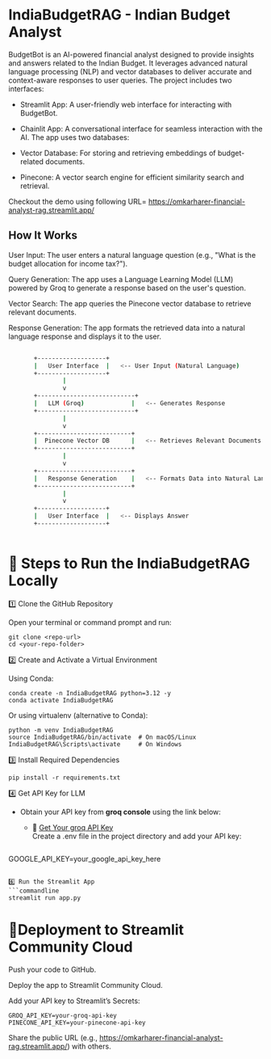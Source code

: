 
# IndiaBudgetRAG - Indian Budget Analyst

BudgetBot is an AI-powered financial analyst designed to provide insights and answers related to the Indian Budget. It leverages advanced natural language processing (NLP) and vector databases to deliver accurate and context-aware responses to user queries. The project includes two interfaces:

- Streamlit App: A user-friendly web interface for interacting with BudgetBot.

- Chainlit App: A conversational interface for seamless interaction with the AI.
The app uses two databases:

- Vector Database: For storing and retrieving embeddings of budget-related documents.

- Pinecone: A vector search engine for efficient similarity search and retrieval.

Checkout the demo using following URL=
https://omkarharer-financial-analyst-rag.streamlit.app/

## How It Works

User Input: The user enters a natural language question (e.g., "What is the budget allocation for income tax?").

Query Generation: The app uses a Language Learning Model (LLM) powered by Groq to generate a response based on the user's question.

Vector Search: The app queries the Pinecone vector database to retrieve relevant documents.

Response Generation: The app formats the retrieved data into a natural language response and displays it to the user.


```bash

       +-------------------+
       |   User Interface  |   <-- User Input (Natural Language)
       +-------------------+
               |
               v
       +---------------------------+
       |   LLM (Groq)             |   <-- Generates Response
       +---------------------------+
               |
               v
       +--------------------------+
       |  Pinecone Vector DB      |   <-- Retrieves Relevant Documents
       +--------------------------+
               |
               v
       +--------------------------+
       |   Response Generation    |   <-- Formats Data into Natural Language
       +--------------------------+
               |
               v
       +-------------------+
       |   User Interface  |   <-- Displays Answer
       +-------------------+
       
```

# 🚀 Steps to Run the IndiaBudgetRAG Locally

1️⃣ Clone the GitHub Repository

Open your terminal or command prompt and run:
   ```commandline
   git clone <repo-url>
   cd <your-repo-folder>
   ```



2️⃣ Create and Activate a Virtual Environment

Using Conda:
   ```commandline
   conda create -n IndiaBudgetRAG python=3.12 -y
conda activate IndiaBudgetRAG
   ```
Or using virtualenv (alternative to Conda):
   ```commandline
python -m venv IndiaBudgetRAG
source IndiaBudgetRAG/bin/activate  # On macOS/Linux
IndiaBudgetRAG\Scripts\activate     # On Windows

   ```

3️⃣ Install Required Dependencies

   ```commandline
pip install -r requirements.txt

   ```

4️⃣ Get API Key for LLM

- Obtain your API key from **groq console** using the link below:  
  - 🔗 [Get Your groq API Key](https://console.groq.com/keys)  
Create a .env file in the project directory and add your API key:

   ```commandline
GOOGLE_API_KEY=your_google_api_key_here
   ```

6️⃣ Run the Streamlit App
  ```commandline
streamlit run app.py
   ```


# 🚀Deployment to Streamlit Community Cloud

Push your code to GitHub.

Deploy the app to Streamlit Community Cloud.

Add your API key to Streamlit’s Secrets:
   ```commandline
GROQ_API_KEY=your-groq-api-key
PINECONE_API_KEY=your-pinecone-api-key
   ```
   Share the public URL (e.g., https://omkarharer-financial-analyst-rag.streamlit.app/) with others.

